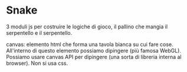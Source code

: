 # Snake

3 moduli js per costruire le logiche di gioco, il pallino che mangia il serpentello e il serpentello.

canvas: elemento html che forma una tavola bianca su cui fare cose. All'interno di questo elemento possiamo dipingere (più famosa WebGL). Possiamo usare canvas API per dipingere (una sorta di libreria interna al browser). Non si usa css.